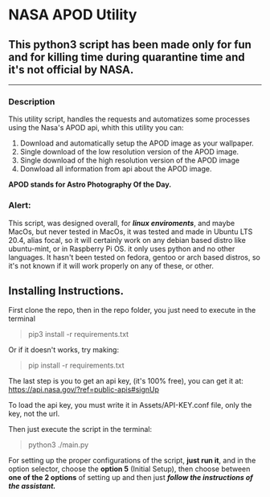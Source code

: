 # NASA APOD Utility

## This python3 script has been made only for fun and for killing time during quarantine time and it's not official by NASA.


***


### Description

This utility script, handles the requests and automatizes some processes
using the Nasa's APOD api, whith this utility you can:

1. Download and automatically setup the APOD image as your wallpaper.
2. Single download of the low resolution version of the APOD image.
3. Single download of the  high resolution version of the APOD image
4. Donwload all information from api about the APOD image.



**APOD stands for Astro Photography Of the Day.**


### Alert:
This script, was designed overall, for **_linux enviroments_**, 
and maybe MacOs, but never tested in MacOs, it was tested and made
in Ubuntu LTS 20.4, alias focal, so it will certainly work on any debian
based distro like ubuntu-mint, or in Raspberry Pi OS.
it only uses python and no other languages.
It hasn't been tested on fedora, gentoo or arch based 
distros, so it's not known if it will work properly on 
any of these, or other.

## Installing Instructions.
First clone the repo, then in the repo folder, 
you just need to execute in the terminal

> pip3 install -r requirements.txt

Or if it doesn't works, try making:
> pip install -r requirements.txt

The last step is you to get an api key, (it's 100% free),
you can get it at: https://api.nasa.gov/?ref=public-apis#signUp

To load the api key, you must write it in Assets/API-KEY.conf file, only the key, not the url.

Then just execute the script in the terminal:

> python3 ./main.py

For setting up the proper configurations of the script,
**just run it**, and in the option selector, choose the
**option 5** (Initial Setup), then choose between **one of the 2 options** of setting up
and then just ***follow the instructions of the assistant.***

